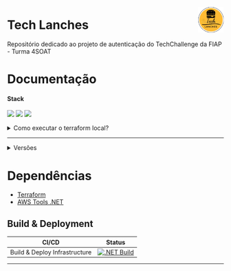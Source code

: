<p dir="auto"><img src="https://github.com/g12-4soat/tech-lanches/blob/main/src/TechLanches/Adapter/Driver/TechLanches.Adapter.API/wwwroot/SwaggerUI/images/android-chrome-192x192.png" alt="TECHLANCHES" title="TECHLANCHES" align="right" height="60" style="max-width: 100%;"></p>

# Tech Lanches

Repositório dedicado ao projeto de autenticação do TechChallenge da FIAP - Turma 4SOAT


# Documentação

<h4 tabindex="-1" dir="auto" data-react-autofocus="true">Stack</h4>

<p>
  <a target="_blank" rel="noopener noreferrer nofollow" href="https://camo.githubusercontent.com/ffd9b9f100120fd49ebdbe8064adec834a0927f7be93551d12804c85fb92a298/68747470733a2f2f696d672e736869656c64732e696f2f62616467652f432532332d3233393132303f7374796c653d666f722d7468652d6261646765266c6f676f3d637368617270266c6f676f436f6c6f723d7768697465"><img src="https://camo.githubusercontent.com/ffd9b9f100120fd49ebdbe8064adec834a0927f7be93551d12804c85fb92a298/68747470733a2f2f696d672e736869656c64732e696f2f62616467652f432532332d3233393132303f7374796c653d666f722d7468652d6261646765266c6f676f3d637368617270266c6f676f436f6c6f723d7768697465" data-canonical-src="https://img.shields.io/badge/CSHARP-6A5ACD.svg?style=for-the-badge&amp;logo=csharp&amp;logoColor=white" style="max-width: 100%;"></a>
  <a target="_blank" rel="noopener noreferrer nofollow" href="https://camo.githubusercontent.com/71ae40a5c68bd66e1cb3813f84a5b71dd3c270c8f2506143d33be1c23f0b0783/68747470733a2f2f696d672e736869656c64732e696f2f62616467652f2e4e45542d3531324244343f7374796c653d666f722d7468652d6261646765266c6f676f3d646f746e6574266c6f676f436f6c6f723d7768697465"><img src="https://camo.githubusercontent.com/71ae40a5c68bd66e1cb3813f84a5b71dd3c270c8f2506143d33be1c23f0b0783/68747470733a2f2f696d672e736869656c64732e696f2f62616467652f2e4e45542d3531324244343f7374796c653d666f722d7468652d6261646765266c6f676f3d646f746e6574266c6f676f436f6c6f723d7768697465" data-canonical-src="https://img.shields.io/badge/.NET-512BD4?style=for-the-badge&amp;logo=dotnet&amp;logoColor=white" style="max-width: 100%;"></a>
  <a target="_blank" rel="noopener noreferrer nofollow" href="https://camo.githubusercontent.com/1abb14acdc9dcccddb39323c0290e82a10e8883706f9bad00764ec0da3858818/68747470733a2f2f696d672e736869656c64732e696f2f62616467652f7465727261666f726d2d2532333538333543432e7376673f7374796c653d666f722d7468652d6261646765266c6f676f3d7465727261666f726d266c6f676f436f6c6f723d7768697465"><img src="https://camo.githubusercontent.com/1abb14acdc9dcccddb39323c0290e82a10e8883706f9bad00764ec0da3858818/68747470733a2f2f696d672e736869656c64732e696f2f62616467652f7465727261666f726d2d2532333538333543432e7376673f7374796c653d666f722d7468652d6261646765266c6f676f3d7465727261666f726d266c6f676f436f6c6f723d7768697465" data-canonical-src="https://img.shields.io/badge/terraform-%235835CC.svg?style=for-the-badge&logo=terraform&logoColor=white" style="max-width: 100%;"></a>
</p>

<details>
  <summary>Como executar o terraform local?</summary>
  
## Executando o Projeto
O procedimento para executar o Terraform local é simples e leva poucos passos: 

1. Clone o repositório: _[https://github.com/g12-4soat/techlanches-lambda-auth](https://github.com/g12-4soat/techlanches-lambda-auth.git)_
 
1. Abra a pasta via linha de comando no diretório escolhido no **passo 1**. _Ex.: c:\> cd “c:/techlanches-lambda-auth”_

## Gerando zip das functions .NET
Da raiz do repositório, execute os seguintes comandos no terminal:

### Instalando Tools .NET AWS Lambda 
> c:\techlanches-lambda-auth> dotnet tool install -g Amazon.Lambda.Tools

### Gerando zip das functions .NET
> c:\techlanches-lambda-auth> dotnet lambda package --project-location  src/Serverless/LambdaAuth/ --output-package src/Serverless/auth_lambda.zip --configuration Release --framework net8.0


## Rodando Terraform

Da raiz do repositório, entre no diretório ./src/terraform (onde se encontram todos os scripts Terraform), e execute os seguintes comandos no terminal:

### Iniciando o Terraform 
> c:\techlanches-lambda-auth/src/terraform> terraform init

### Validando script Terraform
> c:\techlanches-lambda-auth/src/terraform> terraform validate

### Verificando plano de implantação do script 
> c:\techlanches-lambda-auth/src/terraform> terraform plan

### Aplicando plano de implantação do script 
> c:\techlanches-lambda-auth/src/terraform> terraform apply

## Postman 
Para importar as collections do postman, basta acessar os links a seguir:
- Collection: https://github.com/g12-4soat/techlanches-lambda-auth/blob/main/docs/fase3/LambdaTechLanches.postman_collection.json
- Local Environment: https://github.com/g12-4soat/techlanches-lambda-auth/blob/main/docs/fase3/TechLanchesGateway.postman_environment.json

> Quando uma nova instância do API Gateway é criada, uma nova URL é gerada, exigindo a atualização manual da URL na Enviroment do Postman.
  ---


</details>


---

<details>
  <summary>Versões</summary>

## Software
- C-Sharp - 10.0
- .NET - 8.0
 --- 
</details>

# Dependências
- [Terraform](https://www.terraform.io/)
- [AWS Tools .NET](https://aws.amazon.com/pt/sdk-for-net/)

## Build & Deployment
| CI/CD | Status |
| --- | --- | 
| Build & Deploy Infrastructure | [![.NET Build](https://github.com/g12-4soat/techlanches-lambda-auth/actions/workflows/pipeline.yml/badge.svg)](https://github.com/g12-4soat/techlanches-lambda-auth/actions/workflows/pipeline.yml)

---


